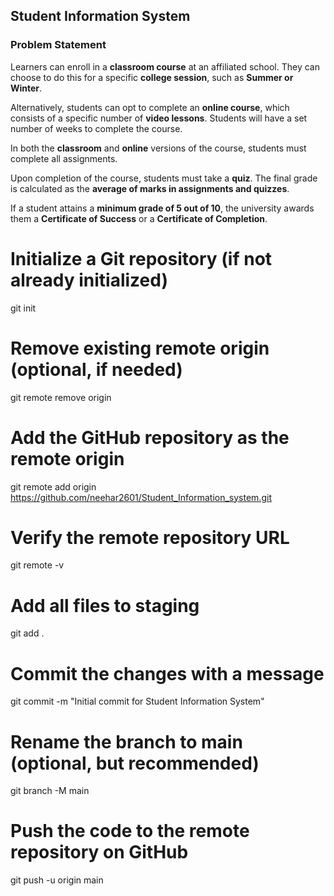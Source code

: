 ## Student Information System

### Problem Statement

Learners can enroll in a **classroom course** at an affiliated school. They can choose to do this for a specific **college session**, such as **Summer or Winter**.

Alternatively, students can opt to complete an **online course**, which consists of a specific number of **video lessons**. Students will have a set number of weeks to complete the course.

In both the **classroom** and **online** versions of the course, students must complete all assignments.

Upon completion of the course, students must take a **quiz**. The final grade is calculated as the **average of marks in assignments and quizzes**.  

If a student attains a **minimum grade of 5 out of 10**, the university awards them a **Certificate of Success** or a **Certificate of Completion**.




# Initialize a Git repository (if not already initialized)
git init

# Remove existing remote origin (optional, if needed)
git remote remove origin

# Add the GitHub repository as the remote origin
git remote add origin https://github.com/neehar2601/Student_Information_system.git

# Verify the remote repository URL
git remote -v

# Add all files to staging
git add .

# Commit the changes with a message
git commit -m "Initial commit for Student Information System"

# Rename the branch to main (optional, but recommended)
git branch -M main

# Push the code to the remote repository on GitHub
git push -u origin main
